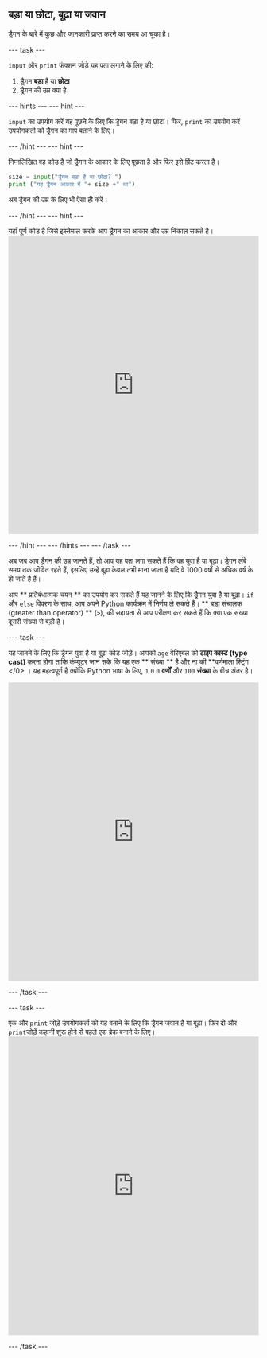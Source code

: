 ## बड़ा या छोटा, बूढ़ा या जवान

ड्रैगन के बारे में कुछ और जानकारी प्राप्त करने का समय आ चूका है।

\--- task \---

`input` और `print` फंक्शन जोड़े यह पता लगाने के लिए की:

1. ड्रैगन **बड़ा** है या **छोटा**
2. ड्रैगन की उम्र क्या है

\--- hints \--- \--- hint \---

`input` का उपयोग करें यह पूछने के लिए कि ड्रैगन बड़ा है या छोटा। फिर, ` print ` का उपयोग करें उपयोगकर्ता को ड्रैगन का माप बताने के लिए।

\--- /hint \--- \--- hint \---

निम्नलिखित वह कोड है जो ड्रैगन के आकार के लिए पूछता है और फिर इसे प्रिंट करता है।

```python
size = input("ड्रैगन बड़ा है या छोटा? ")
print ("यह ड्रैगन आकार में "+ size +" था")
```

अब ड्रैगन की उम्र के लिए भी ऐसा ही करें।

\--- /hint \--- \--- hint \---

यहाँ पूर्ण कोड है जिसे इस्तेमाल करके आप ड्रैगन का आकार और उम्र निकाल सकते है। <iframe src="https://trinket.io/embed/python/3f9399e144" width="100%" height="600" frameborder="0" marginwidth="0" marginheight="0" allowfullscreen mark="crwd-mark"></iframe> 

\--- /hint \--- \--- /hints \--- \--- /task \---

अब जब आप ड्रैगन की उम्र जानते हैं, तो आप यह पता लगा सकते हैं कि वह युवा है या बूढ़ा। ड्रेगन लंबे समय तक जीवित रहते हैं, इसलिए उन्हें बूढ़ा केवल तभी माना जाता है यदि वे 1000 वर्षो से अधिक वर्ष के हो जाते है हैं।

आप ** प्रतिबंधात्मक चयन ** का उपयोग कर सकते हैं यह जानने के लिए कि ड्रैगन युवा है या बूढ़ा। ` if ` और ` else ` विवरण के साथ, आप अपने Python कार्यक्रम में निर्णय ले सकते हैं। ** बड़ा संचालक (greater than operator) ** (`>`), की सहायता से आप परीक्षण कर सकते हैं कि क्या एक संख्या दूसरी संख्या से बड़ी है।

\--- task \---

यह जानने के लिए कि ड्रैगन युवा है या बूढ़ा कोड जोड़ें। आपको ` age ` वेरिएबल को **टाइप कास्ट (type cast)** करना होगा </strong>ताकि कंप्यूटर जान सके कि यह एक ** संख्या ** है और ना की **वर्णमाला स्ट्रिंग </0> । यह महत्वपूर्ण है क्योंकि Python भाषा के लिए, `1` `0` `0` **वर्णों** और `100` **संख्या** के बीच अंतर है।</p> <iframe src="https://trinket.io/embed/python/a3e3d4568c" width="100%" height="600" frameborder="0" marginwidth="0" marginheight="0" allowfullscreen mark="crwd-mark"></iframe> 

\--- /task \---

\--- task \---

एक और `print` जोड़े उपयोगकर्ता को यह बताने के लिए कि ड्रैगन जवान है या बूढ़ा। फिर दो और ` print `जोड़ें कहानी शुरू होने से पहले एक ब्रेक बनाने के लिए। <iframe src="https://trinket.io/embed/python/c747445ac5" width="100%" height="600" frameborder="0" marginwidth="0" marginheight="0" allowfullscreen mark="crwd-mark"></iframe> 

\--- /task \---